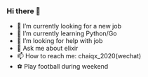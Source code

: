 ### Hi there 👋

- 🔭 I’m currently looking for a new job
- 🌱 I’m currently learning Python/Go
- 🤔 I’m looking for help with job 
- 💬 Ask me about elixir
- 📫 How to reach me: chaiqx_2020(wechat)
- ⚽️ Play football during weekend 
